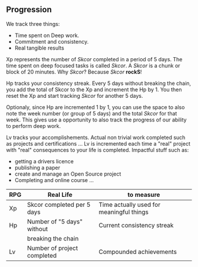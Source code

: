 ## Progression


We track three things:
- Time spent on  Deep work.
- Commitment and consistency.
- Real tangible results

Xp represents the number of *Skcor* completed in a period of 5 days.
The time spent on deep focused tasks is called *Skcor*. A *Skcor* is a chunk or 
block of 20 minutes. Why *Skcor*? Because *Skcor* **rockS**!

Hp tracks your consistency streak. Every 5 days without breaking the chain, 
you add the total of Skcor to the Xp and increment the Hp by 1. You then 
reset the Xp and start tracking *Skcor* for another 5 days.

Optionaly, since Hp are incremented 1 by 1, you can use the space to also note 
the week number (or group of 5 days) and the total *Skcor* for that week. 
This gives use a opportunity to also track the progress of our ability 
to perform deep work.

Lv tracks your accomplishements. Actual non trivial work completed such as projects and certifications ... Lv is incremented each time a "real" project with "real" consequences to your life is completed. Impactful stuff such as:

- getting a drivers licence
- publishing a paper
- create and manage an Open Source project
- Completing and online course
...



RPG  |  Real Life                   | to measure
-----|------------------------------|-----------------------------------------
Xp   |  Skcor completed per  5 days | Time actually used for meaningful things
Hp   |  Number of "5 days" without  | Current consistency streak
&nbsp;|breaking the chain           |
Lv   |  Number of project completed | Compounded achievements


